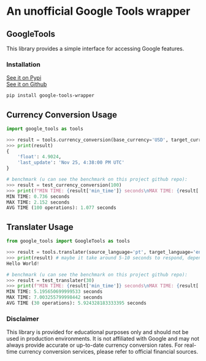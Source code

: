 # An unofficial Google Tools wrapper

## GoogleTools

This library provides a simple interface for accessing Google features.

### Installation

[See it on Pypi](https://pypi.org/project/google-tools-wrapper/)\
[See it on Github](https://github.com/xongs08/google-tools-wrapper)

```bash
pip install google-tools-wrapper
```

## Currency Conversion Usage
```python
import google_tools as tools

>>> result = tools.currency_conversion(base_currency='USD', target_currency='BRL')
>>> print(result)
{
    'float': 4.9024,
    'last_update': 'Nov 25, 4:38:00 PM UTC'
}

# benchmark (u can see the benchmark on this project github repo):
>>> result = test_currency_conversion(100)
>>> print(f"MIN TIME: {result['min_time']} seconds\nMAX TIME: {result['max_time']} seconds\nAVG TIME ({result['avg']['operations']} operations): {result['avg']['time_per_operation']} seconds") # "limited" to 3 decimals
MIN TIME: 0.736 seconds
MAX TIME: 2.152 seconds
AVG TIME (100 operations): 1.077 seconds
```

## Translater Usage
```python
from google_tools import GoogleTools as tools

>>> result = tools.translater(source_language='pt', target_language='en', text='Ola Mundo!')
>>> print(result) # maybe it take around 5-10 seconds to respond, depends on your cpu, selenium is a bit slow
Hello World!

# benchmark (u can see the benchmark on this project github repo):
>>> result = test_translater(30)
>>> print(f"MIN TIME: {result['min_time']} seconds\nMAX TIME: {result['max_time']} seconds\nAVG TIME ({result['avg']['operations']} operations): {result['avg']['time_per_operation']} seconds") # "limited" to 3 decimals
MIN TIME: 5.195650699999533 seconds
MAX TIME: 7.003255799998442 seconds
AVG TIME (30 operations): 5.924328183333395 seconds
```

### Disclaimer
This library is provided for educational purposes only and should not be used in production environments. It is not affiliated with Google and may not always provide accurate or up-to-date currency conversion rates. For real-time currency conversion services, please refer to official financial sources.
